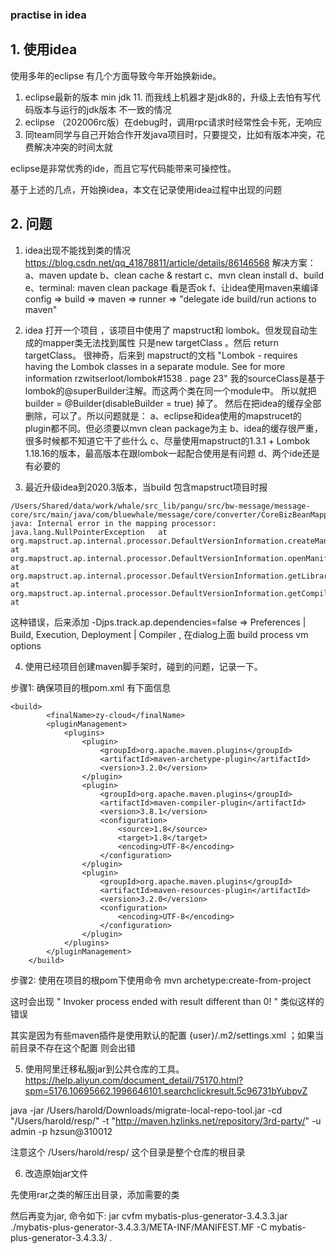 ### practise in idea


## 1. 使用idea

使用多年的eclipse 有几个方面导致今年开始换新ide。

1. eclipse最新的版本 min jdk 11. 而我线上机器才是jdk8的，升级上去怕有写代码版本与运行的jdk版本
不一致的情况
2. eclipse （202006rc版）在debug时，调用rpc请求时经常性会卡死，无响应
3. 同team同学与自己开始合作开发java项目时，只要提交，比如有版本冲突，花费解决冲突的时间太就

eclipse是非常优秀的ide，而且它写代码能带来可操控性。

基于上述的几点，开始换idea，本文在记录使用idea过程中出现的问题

## 2. 问题

1. idea出现不能找到类的情况
https://blog.csdn.net/qq_41878811/article/details/86146568
解决方案：
a、maven update
b、clean cache & restart
c、mvn clean install
d、build
e、terminal: maven clean package 看是否ok
f、让idea使用maven来编译 config => build => maven => runner => "delegate ide build/run
  actions to maven"


2. idea 打开一个项目 ，该项目中使用了  mapstruct和 lombok。但发现自动生成的mapper类无法找到属性
只是new targetClass 。然后 return targetClass。
很神奇，后来到 mapstruct的文档
"Lombok - requires having the Lombok classes in a separate module. See for more information
rzwitserloot/lombok#1538 . page 23"
我的sourceClass是基于lombok的@superBuilder注解。而这两个类在同一个module中。
所以就把  builder = @Builder(disableBuilder = true) 掉了。
然后在把idea的缓存全部删除，可以了。所以问题就是：
a、eclipse和idea使用的mapstrucet的plugin都不同。但必须要以mvn clean package为主
b、idea的缓存很严重，很多时候都不知道它干了些什么
c、尽量使用mapstruct的1.3.1 + Lombok 1.18.16的版本，最高版本在跟lombok一起配合使用是有问题
d、两个ide还是有必要的

3. 最近升级idea到2020.3版本，当build 包含mapstruct项目时报

```
/Users/Shared/data/work/whale/src_lib/pangu/src/bw-message/message-core/src/main/java/com/bluewhale/message/core/converter/CoreBizBeanMapper.java:67:8
java: Internal error in the mapping processor: java.lang.NullPointerException   at org.mapstruct.ap.internal.processor.DefaultVersionInformation.createManifestUrl(DefaultVersionInformation.java:182)      at org.mapstruct.ap.internal.processor.DefaultVersionInformation.openManifest(DefaultVersionInformation.java:153)   at org.mapstruct.ap.internal.processor.DefaultVersionInformation.getLibraryName(DefaultVersionInformation.java:129)     at org.mapstruct.ap.internal.processor.DefaultVersionInformation.getCompiler(DefaultVersionInformation.java:122)    at

```

这种错误，后来添加 -Djps.track.ap.dependencies=false =>
Preferences | Build, Execution, Deployment | Compiler , 在dialog上面 build process vm options

[id]: https://stackoverflow.com/questions/65112406/intellij-idea-mapstruct-java-internal-error-in-the-mapping-processor-java-lang "解决方法"


4. 使用已经项目创建maven脚手架时，碰到的问题，记录一下。

步骤1: 确保项目的根pom.xml 有下面信息
```
<build>
        <finalName>zy-cloud</finalName>
        <pluginManagement>
            <plugins>
                <plugin>
                    <groupId>org.apache.maven.plugins</groupId>
                    <artifactId>maven-archetype-plugin</artifactId>
                    <version>3.2.0</version>
                </plugin>
                <plugin>
                    <groupId>org.apache.maven.plugins</groupId>
                    <artifactId>maven-compiler-plugin</artifactId>
                    <version>3.8.1</version>
                    <configuration>
                        <source>1.8</source>
                        <target>1.8</target>
                        <encoding>UTF-8</encoding>
                    </configuration>
                </plugin>
                <plugin>
                    <groupId>org.apache.maven.plugins</groupId>
                    <artifactId>maven-resources-plugin</artifactId>
                    <version>3.2.0</version>
                    <configuration>
                        <encoding>UTF-8</encoding>
                    </configuration>
                </plugin>
            </plugins>
        </pluginManagement>
    </build>
```

步骤2: 使用在项目的根pom下使用命令 mvn archetype:create-from-project

这时会出现 " Invoker process ended with result different than 0! " 类似这样的错误

其实是因为有些maven插件是使用默认的配置 {user}/.m2/settings.xml ；如果当前目录不存在这个配置
则会出错

5. 使用阿里迁移私服jar到公共仓库的工具。
https://help.aliyun.com/document_detail/75170.html?spm=5176.10695662.1996646101.searchclickresult.5c96731bYubpvZ


 java -jar /Users/harold/Downloads/migrate-local-repo-tool.jar -cd "/Users/harold/resp/" -t "http://maven.hzlinks.net/repository/3rd-party/" -u admin -p hzsun@310012

 注意这个 /Users/harold/resp/ 这个目录是整个仓库的根目录

 6. 改造原始jar文件

 先使用rar之类的解压出目录，添加需要的类

 然后再变为jar, 命令如下:
 jar cvfm mybatis-plus-generator-3.4.3.3.jar ./mybatis-plus-generator-3.4.3.3/META-INF/MANIFEST.MF -C mybatis-plus-generator-3.4.3.3/ .
